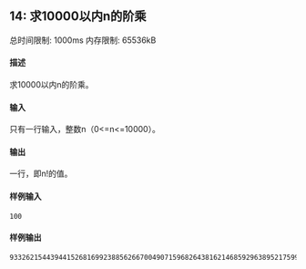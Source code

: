 ﻿## 14: 求10000以内n的阶乘
总时间限制: 1000ms     内存限制: 65536kB

#### 描述

求10000以内n的阶乘。

#### 输入

只有一行输入，整数n（0<=n<=10000）。

#### 输出

一行，即n!的值。

#### 样例输入
	
	100

#### 样例输出

	93326215443944152681699238856266700490715968264381621468592963895217599993229915608941463976156518286253697920827223758251185210916864000000000000000000000000


